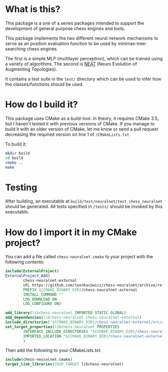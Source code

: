 # What is this?
This package is a one of a series packages intended to
support the development of general purpose chess engines and tools.

This package implements the two different neural network mechanisms to serve
as an position evaluation function to be used by minimax-tree-searching chess
engines.

The first is a simple MLP (multilayer perceptron), which can be trained using a variety
of algorithms. The second is [NEAT](https://nn.cs.utexas.edu/downloads/papers/stanley.ec02.pdf)
(Neuro Evolution of Augmenting Topologies).

It contains a test suite in the `test/` directory which can be used
to infer how the classes/functions should be used.

# How do I build it?

This package uses CMake as a build-tool. In theory, it requires CMake 3.5,
but I haven't tested it with previous versions of CMake. If you manage to
build it with an older version of CMake, let me know or send a pull request
decreasing the required version on line 1 of `/CMakeLists.txt`

To build it:
```sh
mkdir build
cd build
cmake ..
make
```

# Testing

After building, an executable at `build/test/neuralnet/test_chess_neuralnet` should be generated.
All tests specified in `/tests/` should be invoked by this executable.

# How do I import it in my CMake project?

You can add a file called `chess-neuralnet.cmake` to your project with the following contents:

```cmake
include(ExternalProject)
ExternalProject_Add(
        chess-neuralnet-external
        URL https://github.com/leonkacowicz/chess-neuralnet/archive/refs/heads/main.zip
        PREFIX ${CMAKE_BINARY_DIR}/chess-neuralnet-external
        INSTALL_COMMAND ""
        LOG_DOWNLOAD ON
        LOG_CONFIGURE ON)

add_library(libchess-neuralnet IMPORTED STATIC GLOBAL)
add_dependencies(libchess-neuralnet chess-neuralnet-external)
include_directories("${CMAKE_BINARY_DIR}/chess-neuralnet-external/src/chess-neuralnet-external/src/neuralnet/include")
set_target_properties(libchess-neuralnet PROPERTIES
        INTERFACE_INCLUDE_DIRECTORIES "${CMAKE_BINARY_DIR}/chess-neuralnet-external/src/chess-neuralnet-external/"
        IMPORTED_LOCATION "${CMAKE_BINARY_DIR}/chess-neuralnet-external/src/chess-neuralnet-external-build/src/neuralnet/libchess_neuralnet.a"
        )
```

Then add the following to your CMakeLists.txt:
```cmake
include(chess-neuralnet.cmake)
target_link_libraries(YOUR_TARGET libchess-neuralnet)
```